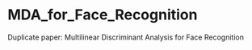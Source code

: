 # MDA_for_Face_Recognition
Duplicate paper: Multilinear Discriminant Analysis  for Face Recognition
